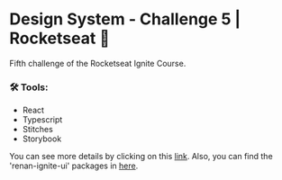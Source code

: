 # Design System - Challenge 5 | Rocketseat :rocket:

Fifth challenge of the Rocketseat Ignite Course.

### :hammer_and_wrench: Tools:

- React
- Typescript
- Stitches
- Storybook

You can see more details by clicking on this [link](https://renansaatman.github.io/design-system-ignite/?path=/docs/home--docs).
Also, you can find the 'renan-ignite-ui' packages in [here](https://www.npmjs.com/search?q=renan-ignite-ui).